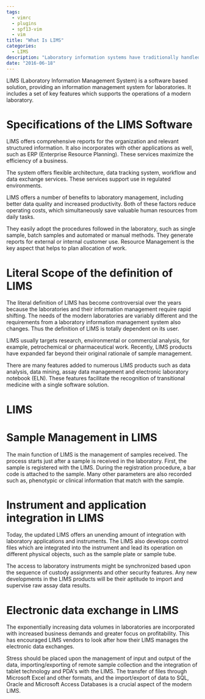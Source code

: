 ```yaml
---
tags:
  - vimrc
  - plugins
  - spf13-vim
  - vim
title: "What Is LIMS"
categories:
  - LIMS
description: "Laboratory information systems have traditionally handled only the management and "
date: "2016-06-18"
---
```


LIMS (Laboratory Information Management System) is a software based solution, providing an information management system for laboratories. It includes a set of key features which supports the operations of a modern laboratory.

# Specifications of the LIMS Software

LIMS offers comprehensive reports for the organization and relevant structured information. It also incorporates with other applications as well, such as ERP (Enterprise Resource Planning). These services maximize the efficiency of a business.

The system offers flexible architecture, data tracking system, workflow and data exchange services. These services support use in regulated environments.

LIMS offers a number of benefits to laboratory management, including better data quality and increased productivity. Both of these factors reduce operating costs, which simultaneously save valuable human resources from daily tasks.

They easily adopt the procedures followed in the laboratory, such as single sample, batch samples and automated or manual methods. They generate reports for external or internal customer use. Resource Management is the key aspect that helps to plan allocation of work.

 

# Literal Scope of the definition of LIMS

The literal definition of LIMS has become controversial over the years because the laboratories and their information management require rapid shifting. The needs of the modern laboratories are variably different and the requirements from a laboratory information management system also changes. Thus the definition of LIMS is totally dependent on its user.

LIMS usually targets research, environmental or commercial analysis, for example, petrochemical or pharmaceutical work. Recently, LIMS products have expanded far beyond their original rationale of sample management.

There are many features added to numerous LIMS products such as data analysis, data mining, assay data management and electronic laboratory notebook (ELN). These features facilitate the recognition of transitional medicine with a single software solution.

# LIMS

# Sample Management in LIMS

The main function of LIMS is the management of samples received. The process starts just after a sample is received in the laboratory. First, the sample is registered with the LIMS. During the registration procedure, a bar code is attached to the sample. Many other parameters are also recorded such as, phenotypic or clinical information that match with the sample.

# Instrument and application integration in LIMS

Today, the updated LIMS offers an unending amount of integration with laboratory applications and instruments. The LIMS also develops control files which are integrated into the instrument and lead its operation on different physical objects, such as the sample plate or sample tube.

The access to laboratory instruments might be synchronized based upon the sequence of custody assignments and other security features. Any new developments in the LIMS products will be their aptitude to import and supervise raw assay data results.

# Electronic data exchange in LIMS

The exponentially increasing data volumes in laboratories are incorporated with increased business demands and greater focus on profitability. This has encouraged LIMS vendors to look after how their LIMS manages the electronic data exchanges.

Stress should be placed upon the management of input and output of the data, importing/exporting of remote sample collection and the integration of tablet technology and PDA's with the LIMS. The transfer of files through Microsoft Excel and other formats, and the import/export of data to SQL, Oracle and Microsoft Access Databases is a crucial aspect of the modern LIMS.